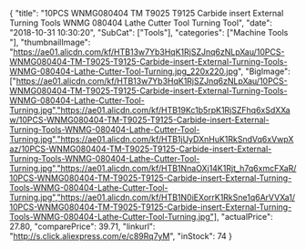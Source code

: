 {
	"title": "10PCS WNMG080404 TM T9025 T9125  Carbide insert External Turning Tools WNMG 080404  Lathe Cutter Tool Turning Tool",
	"date": "2018-10-31 10:30:20",
	"SubCat": ["Tools"],
	"categories": ["Machine Tools "],
	"thumbnailImage": "https://ae01.alicdn.com/kf/HTB13w7Yb3HqK1RjSZJnq6zNLpXau/10PCS-WNMG080404-TM-T9025-T9125-Carbide-insert-External-Turning-Tools-WNMG-080404-Lathe-Cutter-Tool-Turning.jpg_220x220.jpg",
	"BigImage": ["https://ae01.alicdn.com/kf/HTB13w7Yb3HqK1RjSZJnq6zNLpXau/10PCS-WNMG080404-TM-T9025-T9125-Carbide-insert-External-Turning-Tools-WNMG-080404-Lathe-Cutter-Tool-Turning.jpg","https://ae01.alicdn.com/kf/HTB19Kc1b5rpK1RjSZFhq6xSdXXaw/10PCS-WNMG080404-TM-T9025-T9125-Carbide-insert-External-Turning-Tools-WNMG-080404-Lathe-Cutter-Tool-Turning.jpg","https://ae01.alicdn.com/kf/HTB1jUyDXnHuK1RkSndVq6xVwpXaz/10PCS-WNMG080404-TM-T9025-T9125-Carbide-insert-External-Turning-Tools-WNMG-080404-Lathe-Cutter-Tool-Turning.jpg","https://ae01.alicdn.com/kf/HTB1NnaOXj14K1Rjt_h7q6xmcFXaR/10PCS-WNMG080404-TM-T9025-T9125-Carbide-insert-External-Turning-Tools-WNMG-080404-Lathe-Cutter-Tool-Turning.jpg","https://ae01.alicdn.com/kf/HTB1N0iEXorrK1RkSne1q6ArVVXa1/10PCS-WNMG080404-TM-T9025-T9125-Carbide-insert-External-Turning-Tools-WNMG-080404-Lathe-Cutter-Tool-Turning.jpg"],
	"actualPrice": 27.80,
	"comparePrice": 39.71,
	"linkurl": "http://s.click.aliexpress.com/e/c89Rq7yM",
	"inStock": 74
}
